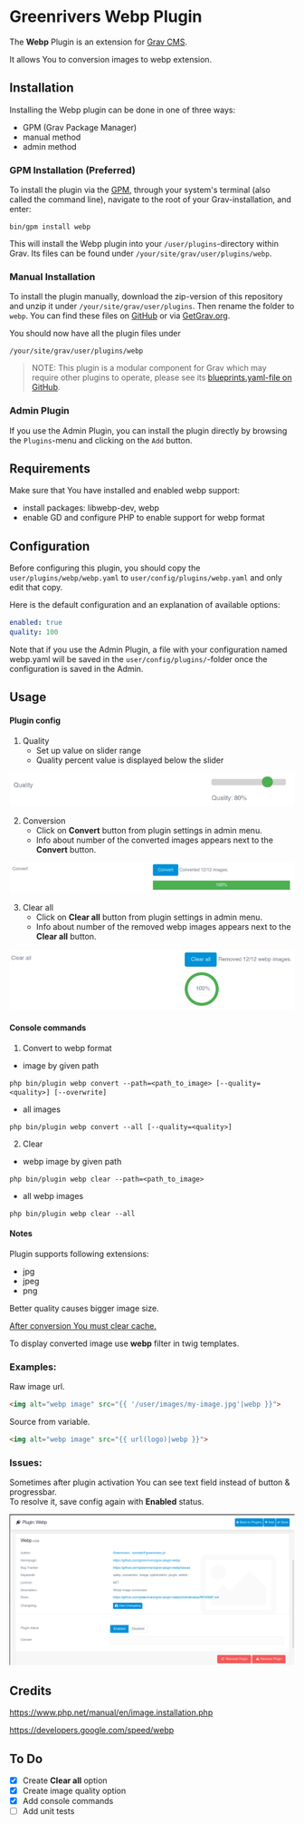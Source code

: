 # Greenrivers Webp Plugin

The **Webp** Plugin is an extension for [Grav CMS](http://github.com/getgrav/grav).

It allows You to conversion images to webp extension.

## Installation

Installing the Webp plugin can be done in one of three ways:
- GPM (Grav Package Manager)
- manual method
- admin method

### GPM Installation (Preferred)

To install the plugin via the [GPM](http://learn.getgrav.org/advanced/grav-gpm), through your system's terminal (also called the command line),
navigate to the root of your Grav-installation, and enter:

    bin/gpm install webp

This will install the Webp plugin into your `/user/plugins`-directory within Grav. Its files can be found under `/your/site/grav/user/plugins/webp`.

### Manual Installation

To install the plugin manually, download the zip-version of this repository and unzip it under `/your/site/grav/user/plugins`.
Then rename the folder to `webp`. You can find these files on [GitHub](https://github.com/greenrivers/grav-plugin-webp) or via [GetGrav.org](http://getgrav.org/downloads/plugins#extras).

You should now have all the plugin files under

    /your/site/grav/user/plugins/webp

> NOTE: This plugin is a modular component for Grav which may require other plugins to operate,
> please see its [blueprints.yaml-file on GitHub](https://github.com/greenrivers/grav-plugin-webp/blob/master/blueprints.yaml).

### Admin Plugin

If you use the Admin Plugin, you can install the plugin directly by browsing the `Plugins`-menu and clicking on the `Add` button.

## Requirements

Make sure that You have installed and enabled webp support:

- install packages: libwebp-dev, webp
- enable GD and configure PHP to enable support for webp format

## Configuration

Before configuring this plugin, you should copy the `user/plugins/webp/webp.yaml` to `user/config/plugins/webp.yaml` and only edit that copy.

Here is the default configuration and an explanation of available options:

```yaml
enabled: true
quality: 100
```

Note that if you use the Admin Plugin, a file with your configuration named webp.yaml will be saved in the `user/config/plugins/`-folder once the configuration is saved in the Admin.

## Usage

#### Plugin config

1. Quality
    - Set up value on slider range
    - Quality percent value is displayed below the slider

![Quality](assets/images/quality.webp)

2. Conversion
   - Click on **Convert** button from plugin settings in admin menu.
   - Info about number of the converted images appears next to the **Convert** button.

![Convert](assets/images/convert.webp)

3. Clear all
    - Click on **Clear all** button from plugin settings in admin menu.
    - Info about number of the removed webp images appears next to the **Clear all** button.

![Clear all](assets/images/clear_all.webp)

#### Console commands

1. Convert to webp format

- image by given path

```shell
php bin/plugin webp convert --path=<path_to_image> [--quality=<quality>] [--overwrite]
```

- all images

```shell
php bin/plugin webp convert --all [--quality=<quality>]
```

2. Clear

- webp image by given path

```shell
php bin/plugin webp clear --path=<path_to_image>
```

- all webp images

```shell
php bin/plugin webp clear --all
```

#### Notes

Plugin supports following extensions:

- jpg
- jpeg
- png

Better quality causes bigger image size.

<ins>After conversion You must clear cache.</ins>

To display converted image use **webp** filter in twig templates.

### Examples:

Raw image url.

```html
<img alt="webp image" src="{{ '/user/images/my-image.jpg'|webp }}">
```

Source from variable.

```html
<img alt="webp image" src="{{ url(logo)|webp }}">
```

### Issues:

Sometimes after plugin activation You can see text field instead of button & progressbar.<br/>
To resolve it, save config again with **Enabled** status.

![Plugin enabled bug](assets/images/plugin-enabled-bug.webp)

## Credits

https://www.php.net/manual/en/image.installation.php

https://developers.google.com/speed/webp

## To Do

- [x] Create **Clear all** option
- [x] Create image quality option
- [x] Add console commands
- [ ] Add unit tests
